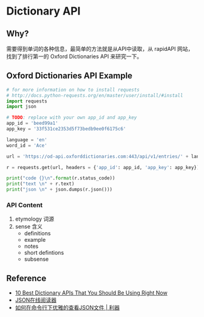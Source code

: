 # Dictionary API 


## Why?

需要得到单词的各种信息，最简单的方法就是从API中读取，从 rapidAPI 网站，找到了排行第一的 Oxford Dictionaries API 来研究一下。

##  Oxford Dictionaries API Example 

```python
# for more information on how to install requests
# http://docs.python-requests.org/en/master/user/install/#install
import requests
import json

# TODO: replace with your own app_id and app_key
app_id = 'beed99a1'
app_key = '33f531ce2353d5f73bedb9ee0f6175c6'

language = 'en'
word_id = 'Ace'

url = 'https://od-api.oxforddictionaries.com:443/api/v1/entries/' + language + '/' + word_id.lower()

r = requests.get(url, headers = {'app_id': app_id, 'app_key': app_key})

print("code {}\n".format(r.status_code))
print("text \n" + r.text)
print("json \n" + json.dumps(r.json()))
```

### API Content 

1. etymology 词源
2. sense 含义
	- definitions
	- example 
	- notes
	- short defintions
	- subsense 

## Reference 

* [10 Best Dictionary APIs That You Should Be Using Right Now](https://blog.rapidapi.com/dictionary-apis/)
* [JSON在线阅读器](https://www.bejson.com/jsonviewernew/)
* [如何在命令行下优雅的查看JSON文件 | 利器](http://www.10tiao.com/html/568/201607/2650829408/1.html)